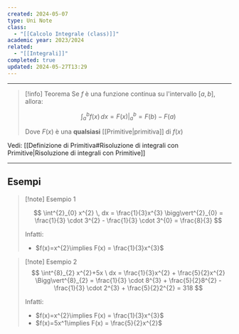```yaml
---
created: 2024-05-07
type: Uni Note
class:
  - "[[Calcolo Integrale (class)]]"
academic year: 2023/2024
related:
  - "[[Integrali]]"
completed: true
updated: 2024-05-27T13:29
---
```

---

>[!info] Teorema
>Se $f$ è una funzione continua su l'intervallo $[a,b]$, allora:
>
>$$
>\int^{b}_{a} f(x) \, dx = F(x)\bigg\vert^{b}_{a} = F(b) - F(a)
>$$
>
>Dove $F(x)$ è una **qualsiasi** [[Primitive|primitiva]] di $f(x)$

Vedi: [[Definizione di Primitiva#Risoluzione di integrali con Primitive|Risoluzione di integrali con Primitive]]

---

## Esempi

>[!note] Esempio 1
>
>$$
>\int^{2}_{0} x^{2} \, dx = \frac{1}{3}x^{3} \bigg\vert^{2}_{0} = \frac{1}{3} \cdot 3^{2} - \frac{1}{3} \cdot 3^{0} = \frac{8}{3}
>$$
>
>Infatti:
>- $f(x)=x^{2}\implies F(x) = \frac{1}{3}x^{3}$

>[!note] Esempio 2
>$$
>\int^{8}_{2} x^{2}+5x \ dx = \frac{1}{3}x^{2} + \frac{5}{2}x^{2} \Bigg\vert^{8}_{2} = \frac{1}{3} \cdot 8^{3} + \frac{5}{2}8^{2} - \frac{1}{3} \cdot 2^{3} + \frac{5}{2}2^{2} = 318
>$$
>
>Infatti:
>- $f(x)=x^{2}\implies F(x) = \frac{1}{3}x^{3}$
>- $f(x)=5x^1\implies F(x) = \frac{5}{2}x^{2}$

